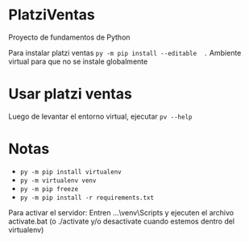 # PlatziVentas
Proyecto de fundamentos de Python

Para instalar platzi ventas
``py -m pip install --editable  .``
Ambiente virtual para que no se instale globalmente

# Usar platzi ventas
Luego de levantar el entorno virtual, ejecutar ``pv --help``

# Notas

- ``py -m pip install virtualenv``
- ``py -m virtualenv venv``
- ``py -m pip freeze``
- ``py -m pip install -r requirements.txt``

Para activar el servidor:
Entren …\venv\Scripts y ejecuten el archivo activate.bat (o ./activate y/o desactivate cuando estemos dentro del virtualenv)
